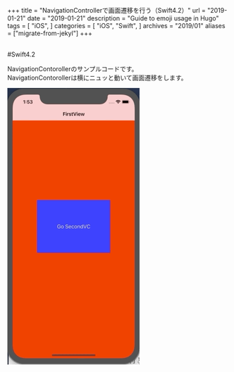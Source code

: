 +++
title = "NavigationControllerで画面遷移を行う（Swift4.2）"
url = "2019-01-21"
date = "2019-01-21"
description = "Guide to emoji usage in Hugo"
tags = [
    "iOS",
]
categories = [
    "iOS",
    "Swift",
]
archives = "2019/01"
aliases = ["migrate-from-jekyl"]
+++

<br>
#Swift4.2

NavigationContorollerのサンプルコードです。  
NavigationContorollerは横にニュッと動いて画面遷移をします。  

![alt](1.gif)

<script src="https://gist.github.com/O-Junpei/313faccff11ce8155d24fa0d35547027.js"></script>
